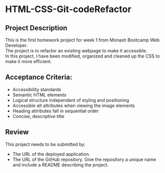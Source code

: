 # HTML-CSS-Git-codeRefactor
<h2>Project Description</h2>
  <p>This is the first homework project for week 1 from Monash Bootcamp Web Developer.<br>
  The project is to refactor an existing webpage to make it accessible. <br>
  In this project, I have been modified, organized and cleaned up the CSS to make it more efficient. <br></p>
<h2>Acceptance Criteria:</h2>
 <ul>
  <li>Accessibility standards</li>
    <li>Semantic HTML elements</li>
    <li>Logical structure independent of styling and positioning</li>
    <li>Accessible alt attributes when viewing the image elements</li>
    <li>Heading attributes fall in sequential order</li>
    <li>Concise, descriptive title </li>
  </ul>
<h2>Review</h2>
  <p>This project needs to be submitted by:</p>
  <ul>
  <li>The URL of the deployed application.</li>
    <li>The URL of the GitHub repository. Give the repository a unique name and include a README describing the project.</li>
